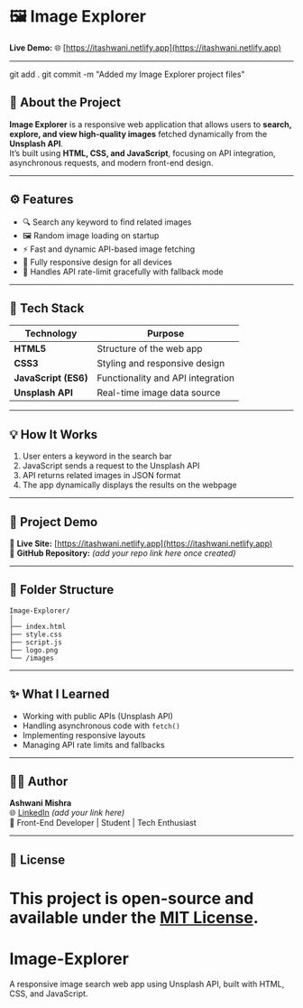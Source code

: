 
# 🖼️ Image Explorer

**Live Demo:** 🌐 [https://itashwani.netlify.app](https://itashwani.netlify.app)

---
git add .
git commit -m "Added my Image Explorer project files"

## 📖 About the Project

**Image Explorer** is a responsive web application that allows users to **search, explore, and view high-quality images** fetched dynamically from the **Unsplash API**.  
It’s built using **HTML, CSS, and JavaScript**, focusing on API integration, asynchronous requests, and modern front-end design.

---

## ⚙️ Features

- 🔍 Search any keyword to find related images  
- 🖼️ Random image loading on startup  
- ⚡ Fast and dynamic API-based image fetching  
- 📱 Fully responsive design for all devices  
- 🚫 Handles API rate-limit gracefully with fallback mode  

---

## 🧠 Tech Stack

| Technology | Purpose |
|-------------|----------|
| **HTML5** | Structure of the web app |
| **CSS3** | Styling and responsive design |
| **JavaScript (ES6)** | Functionality and API integration |
| **Unsplash API** | Real-time image data source |

---

## 💡 How It Works

1. User enters a keyword in the search bar  
2. JavaScript sends a request to the Unsplash API  
3. API returns related images in JSON format  
4. The app dynamically displays the results on the webpage  

---

## 🚀 Project Demo

🔗 **Live Site:** [https://itashwani.netlify.app](https://itashwani.netlify.app)  
📸 **GitHub Repository:** *(add your repo link here once created)*  

---

## 🧩 Folder Structure
```
Image-Explorer/
│
├── index.html
├── style.css
├── script.js
├── logo.png
└── /images
```

---

## ✨ What I Learned

- Working with public APIs (Unsplash API)  
- Handling asynchronous code with `fetch()`  
- Implementing responsive layouts  
- Managing API rate limits and fallbacks  

---

## 🧑‍💻 Author

**Ashwani Mishra**  
🌐 [LinkedIn](https://linkedin.com/in/) *(add your link here)*  
💼 Front-End Developer | Student | Tech Enthusiast  

---

## 📜 License

This project is open-source and available under the [MIT License](LICENSE).
=======
# Image-Explorer
A responsive image search web app using Unsplash API, built with HTML, CSS, and JavaScript.

